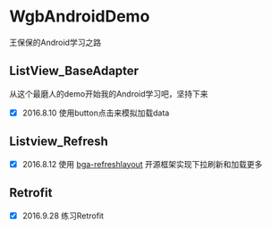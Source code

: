 # WgbAndroidDemo
王保保的Android学习之路

## ListView_BaseAdapter

从这个最磨人的demo开始我的Android学习吧，坚持下来

- [x] 2016.8.10 使用button点击来模拟加载data

## Listview_Refresh
- [x] 2016.8.12 使用 [bga-refreshlayout](https://github.com/wangguobao/BGARefreshLayout-Android) 开源框架实现下拉刷新和加载更多

## Retrofit
- [x] 2016.9.28 练习Retrofit
